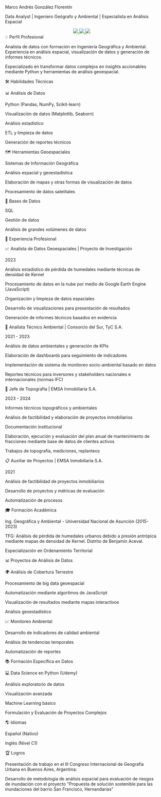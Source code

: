 Marco Andrés González Florentín

Data Analyst | Ingeniero Geógrafo y Ambiental | Especialista en Análisis Espacial
<div align="center">
<a href="mailto:marcogonzalez18@gmail.com">
<img src="https://img.shields.io/badge/Email-marcogonzalez18%40gmail.com-red?style=flat-square&logo=gmail"/>
</a>
<a href="https://www.linkedin.com/in/marcogonzalezf/">
<img src="https://img.shields.io/badge/LinkedIn-Marco_González-blue?style=flat-square&logo=linkedin"/>
</a>
<a href="tel:+34653478960">
<img src="https://img.shields.io/badge/Tel-+34653478960-green?style=flat-square&logo=whatsapp"/>
</a>
</div>
💡 Perfil Profesional

Analista de datos con formación en Ingeniería Geográfica y Ambiental. Experiencia en análisis espacial, visualización de datos y generación de informes técnicos.

Especializado en transformar datos complejos en insights accionables mediante Python y herramientas de análisis geoespacial.

🛠 Habilidades Técnicas

📊 Análisis de Datos

Python (Pandas, NumPy, Scikit-learn)

Visualización de datos (Matplotlib, Seaborn)

Análisis estadístico

ETL y limpieza de datos

Generación de reportes técnicos

🗺️ Herramientas Geoespaciales

Sistemas de Información Geográfica

Análisis espacial y geoestadística

Elaboración de mapas y otras formas de visualización de datos

Procesamiento de datos satelitales

💾 Bases de Datos

SQL

Gestión de datos 

Análisis de grandes volúmenes de datos

💼 Experiencia Profesional

📈 Analista de Datos Geoespaciales | Proyecto de Investigación

2023

Análisis estadístico de pérdida de humedales mediante técnicas de densidad de Kernel

Procesamiento de datos en la nube por medio de Google Earth Engine (JavaScript)

Organización y limpieza de datos espaciales

Desarrollo de visualizaciones para presentación de resultados 

Generación de informes técnicos basados en evidencia

🌿 Analista Técnico Ambiental | Consorcio del Sur, TyC S.A.

2021 - 2023

Análisis de datos ambientales y generación de KPIs

Elaboración de dashboards para seguimiento de indicadores

Implementación de sistema de monitoreo socio-ambiental basado en datos

Reportes técnicos para inversores y stakeholders nacionales e internacionales (normas IFC)

📏 Jefe de Topografía | EMSA Inmobiliaria S.A.

2023 - 2024

Informes técnicos topográficos y ambientales

Análisis de factibilidad y elaboración de proyectos inmobiliarios

Documentación institucional

Elaboración, ejecución y evaluación del plan anual de mantenimiento de fracciones mediante base de datos de clientes activos

Trabajos de topografía, mediciones, replanteos

📋 Auxiliar de Proyectos | EMSA Inmobiliaria S.A.

2021

Análisis de factibilidad de proyectos inmobiliarios

Desarrollo de proyectos y métricas de evaluación

Automatización de procesos

🎓 Formación Académica

Ing. Geográfica y Ambiental - Universidad Nacional de Asunción (2015-2023)

TFG: Análisis de pérdida de humedales urbanos debido a presión antrópica mediante mapas de densidad de Kernel. Distrito de Benjamín Aceval.

Especialización en Ordenamiento Territorial

📊 Proyectos de Análisis de Datos

🌍 Análisis de Cobertura Terrestre

Procesamiento de big data geoespacial

Automatización mediante algoritmos de JavaScript

Visualización de resultados mediante mapas interactivos

Análisis geoestadístico

📈 Monitoreo Ambiental

Desarrollo de indicadores de calidad ambiental

Análisis de tendencias temporales

Automatización de reportes

📚 Formación Específica en Datos

💻 Data Science en Python (Udemy)

Análisis exploratorio de datos

Visualización avanzada

Machine Learning básico


Formulación y Evaluación de Proyectos Complejos


🌎 Idiomas

Español (Nativo)

Inglés (Nivel C1)

🏆 Logros

Presentación de trabajo en el III Congreso Internacional de Geografía Urbana en Buenos Aires, Argentina:

Desarrollo de metodología de análisis espacial para evaluación de riesgos de inundación con el proyecto
"Propuesta de solución sostenible para las inundaciones del barrio San Francisco, Hernandarias"




